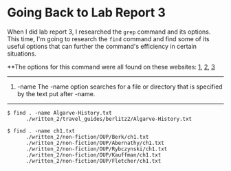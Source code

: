 # Going Back to Lab Report 3 #

When I did lab report 3, I researched the `grep` command and its options. This time, I'm going to research the `find` command and find some of its useful options that can further the command's efficiency in certain situations.

**The options for this command were all found on these websites: [1](https://www.geeksforgeeks.org/find-command-in-linux-with-examples/), [2](https://linuxize.com/post/how-to-find-files-in-linux-using-the-command-line/), [3](https://www.computerhope.com/unix/ufind.htm)

---

1. -name
The -name option searches for a file or directory that is specified by the text put after -name.

---
```console
$ find . -name Algarve-History.txt
      ./written_2/travel_guides/berlitz2/Algarve-History.txt
```

```console
$ find . -name ch1.txt            
      ./written_2/non-fiction/OUP/Berk/ch1.txt
      ./written_2/non-fiction/OUP/Abernathy/ch1.txt
      ./written_2/non-fiction/OUP/Rybczynski/ch1.txt
      ./written_2/non-fiction/OUP/Kauffman/ch1.txt
      ./written_2/non-fiction/OUP/Fletcher/ch1.txt

```
